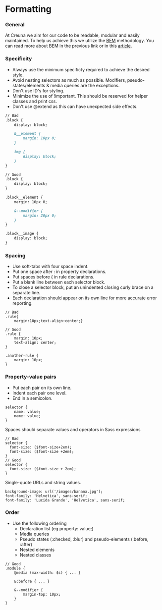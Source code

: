 # Formatting

### General

At Creuna we aim for our code to be readable, modular and easily maintained. To help us achieve this we utilize the [BEM](https://en.bem.info/methodology/) methodology. You can read more about BEM in the previous link or in this [article](https://csswizardry.com/2013/01/mindbemding-getting-your-head-round-bem-syntax/).

### Specificity

* Always use the minimum specificty required to achieve the desired style. 
* Avoid nesting selectors as much as possible. Modifiers, pseudo-states/elements & media queries are the exceptions.
* Don't use ID's for styling.
* Minimize the use of !important. This should be reserved for helper classes and print css.
* Don't use @extend as this can have unexpected side effects.
```md
// Bad
.block {
    display: block;

    &__element {
        margin: 10px 0;
    }

    img {
        display: block;
    }
}

// Good
.block {
    display: block;
}

.block__element {
    margin: 10px 0;

    &--modifier {
        margin: 20px 0;
    }
}

.block__image {
    display: block;
}
```

### Spacing

* Use soft-tabs with four space indent.
* Put one space after : in property declarations.
* Put spaces before { in rule declarations.
* Put a blank line between each selector block.
* To close a selector block, put an unindented closing curly brace on a separate line.
* Each declaration should appear on its own line for more accurate error reporting.
```
// Bad
.rule{
    margin:10px;text-align:center;}
    
// Good
.rule {
    margin: 10px;
    text-align: center;
}

.another-rule {
    margin: 10px;
}
```

### Property-value pairs

* Put each pair on its own line.
* Indent each pair one level.
* End in a semicolon.
```
selector {
    name: value;
    name: value;
}
```
Spaces should separate values and operators in Sass expressions
```
// Bad
selector {
  font-size: ($font-size+2em);
  font-size: ($font-size +2em);
}
// Good
selector {
  font-size: ($font-size + 2em);
}
```
Single-quote URLs and string values.
```
background-image: url('/images/banana.jpg');
font-family: 'Helvetica', sans-serif;
font-family: 'Lucida Grande', 'Helvetica', sans-serif;
```

### Order

* Use the following ordering
    * Declaration list (eg property: value;)
    * Media queries
    * Pseudo states (:checked, :blur) and pseudo-elements (:before, :after)
    * Nested elements
    * Nested classes
```
// Good
.module {
    @media (max-width: $s) { ... }

    &:before { ... }

    &--modifier {
        margin-top: 10px;
    }
}
```
